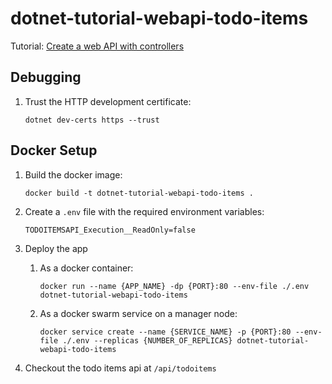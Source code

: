 # dotnet-tutorial-webapi-todo-items

Tutorial: [Create a web API with controllers](https://docs.microsoft.com/en-us/aspnet/core/tutorials/first-web-api?view=aspnetcore-6.0&tabs=visual-studio-code)

## Debugging

1. Trust the HTTP development certificate:

   `dotnet dev-certs https --trust`

## Docker Setup

1. Build the docker image:

   `docker build -t dotnet-tutorial-webapi-todo-items .`

1. Create a `.env` file with the required environment variables:

   ```
   TODOITEMSAPI_Execution__ReadOnly=false
   ```

1. Deploy the app

   1. As a docker container:

      `docker run --name {APP_NAME} -dp {PORT}:80 --env-file ./.env dotnet-tutorial-webapi-todo-items`

   1. As a docker swarm service on a manager node:

      `docker service create --name {SERVICE_NAME} -p {PORT}:80 --env-file ./.env --replicas {NUMBER_OF_REPLICAS} dotnet-tutorial-webapi-todo-items`

1. Checkout the todo items api at `/api/todoitems`
